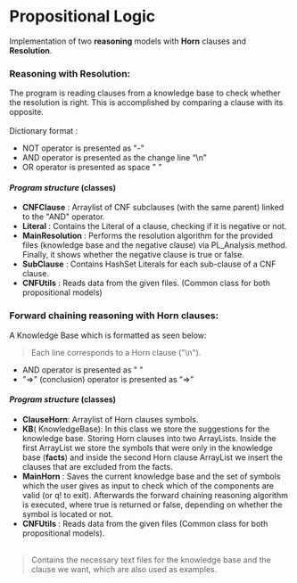 # Propositional Logic

Implementation of two **reasoning** models with **Horn** clauses and **Resolution**.

### Reasoning with Resolution:

The program is reading clauses from a knowledge base to check whether the resolution is right. This is accomplished by comparing a clause with its opposite. <br><br>
Dictionary format :
  - NOT operator is presented as "-"
  - AND operator is presented as the change line “\n”
  - OR operator is presented as space " "
 #### *Program structure* (classes) <br>
- **CNFClause** : Arraylist of CNF subclauses (with the same parent) linked to the "AND" operator. <br>
- **Literal** : Contains the Literal of a clause, checking if it is negative or not.<br>
- **MainResolution** : Performs the resolution algorithm for the provided files (knowledge base and the negative clause) via PL_Analysis method. Finally, it shows whether the negative clause is true or false.<br>
- **SubClause** : Contains HashSet Literals for each sub-clause of a CNF clause.<br>
- **CNFUtils** : Reads data from the given files. (Common class for both propositional models)<br>

### Forward chaining reasoning with Horn clauses:
A Knowledge Base which is formatted as seen below:

>Each line corresponds to a Horn clause ("\n").
 - AND operator is presented as " "
 - "=>" (conclusion) operator is presented as “=>”
#### *Program structure* (classes)<br>
 - **ClauseHorn**: Arraylist of Horn clauses symbols.<br>
 - **KB**( KnowledgeBase): In this class we store the suggestions for the knowledge base. Storing Horn clauses into two ArrayLists. Inside the first ArrayList we store the symbols that were only in the knowledge base (**facts**)
  and inside the second Horn clause ArrayList we insert the clauses that are excluded from the facts.<br> 
 - **MainHorn** : Saves the current knowledge base and the set of symbols which the user gives as input to check which of the components are valid (or q! to exit). Afterwards the forward chaining reasoning algorithm is executed, where true is returned
or false, depending on whether the symbol is located or not.<br>
- **CNFUtils** : Reads data from the given files (Common class for both propositional models).<br><br>

> Contains the necessary text files for the knowledge base and the clause
we want, which are also used as examples.
